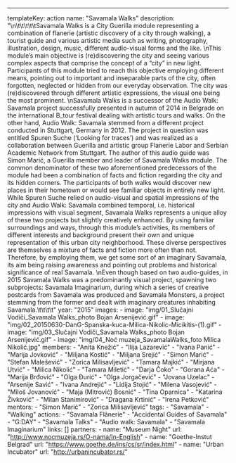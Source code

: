 ---
  templateKey: action
  name: "Savamala Walks"
  description: "\n\t\t\t\t\tSavamala Walks is a City Guerilla module representing a combination of flanerie (artistic discovery of a city through walking), a tourist guide and various artistic media such as writing, photography, illustration, design, music, different audio-visual forms and the like. \nThis module’s main objective is (re)discovering the city and seeing various complex aspects that comprise the concept of a “city” in new light. Participants of this module tried to reach this objective employing different means, pointing out to important and inseparable parts of the city, often forgotten, neglected or hidden from our everyday observation. The city was (re)discovered through different artistic expressions, the visual one being the most prominent. \nSavamala Walks is a successor of the Audio Walk: Savamala project successfully presented in autumn of 2014 in Belgrade on the international B_tour festival dealing with artistic tours and walks. On the other hand, Audio Walk: Savamala stemmed from a different project conducted in Stuttgart, Germany in 2012. The project in question was entitled Spuren Suche (‘Looking for traces’) and was realized as a collaboration between Guerilla and artistic group Flanerie Labor and Serbian Academic Network from Stuttgart. The author of this audio guide was Simon Marić, a Guerilla member and leader of Savamala Walks module. The common denominator of these two aforementioned predecessors of the module had been a combination of facts and fiction regarding the city and its hidden corners. The participants of both walks would discover new places in their hometown or would see familiar objects in entirely new light. While Spuren Suche relied on audio-visual and spatial impressions of the city and Audio Walk: Savamala combined temporal, i.e. historical impressions with visual segment, Savamala Walks represents a unique alloy of these two projects but slightly creatively enhanced. By using familiar surroundings and ways, through this module’s activities, its members of different interests and background present their own and unique representation of this urban city neighborhood. These diverse perspectives are themselves a mixture of facts and fiction more often than not. Therefore, by employing them, we get some sort of an imaginary Savamala, its aim being raising awareness and pointing out problems and historical significance of real Savamala. \nEven though based on two audio-guides, in 2015 Savamala Walks was a predominantly visual project, spawning two subprojects: Savamala Imaginarium, during which a series of creative postcards from Savamala was produced and Savamala Monsters, a project stemming from the former and dealt with imaginary creatures inhabiting Savamala.\t\t\t\t"
  year: "2015"
  images:
    - image: "img/01_Slučajni Vodiči_Savamala Walks_photo Bojan Arsenijević.gif"
    - image: "img/02_20150630-DanG-Spanska-kuca-Milica-Nikolic-Micikitis-(1).gif"
    - image: "img/03_Slučajni Vodiči_Savamala Walks_photo Bojan Arsenijević.gif"
    - image: "img/04_Noć muzeja_SavamalaWalks_foto Milica Nikolić.jpg"
  members:
    - "Anita Knežić"
    - "Ilija Lazarević"
    - "Ivana Panić"
    - "Marija Jovković"
    - "Miljana Kostić"
    - "Miljana Srejić"
    - "Simon Marić"
    - "Stefan Malešević"
    - "Zorica Milisavljević"
    - "Tamara Majkić"
    - "Mirjana Utvić"
    - "Milica Nikolić"
    - "Tamara Miletić"
    - "Darja Čoko"
    - "Gorana Aća"
    - "Marija Brđović"
    - "Olga Đurić"
    - "Olga Jorgačević"
    - "Jovana Uzelac"
    - "Arsenije Savić"
    - "Ivana Andrejić"
    - "Lidija Stojić"
    - "Milena Vasojević"
    - "Miloš Jovanović"
    - "Maja (Mitrović) Bosnić"
    - "Tina Oparnica"
    - "Katarina Živković"
    - "Milan Stanimirović"
    - "Dragana Krtinić"
    - "Irena Petković"
  mentors:
    - "Simon Marić"
    - "Zorica Milisavljević"
  tags:
    - "Savamala"
    - "Walking"
  actions:
    - "Savamala Flânerie"
    - "Accidental Guides of Savamala"
    - "G:DAY"
    - "Savamala Talks"
    - "Audio walk: Savamala"
    - "Savamala Imaginarium"
  links: []
  partners:
    -
      name: "Museum Night"
      url: "http://www.nocmuzeja.rs/O-nama/In-English"
    -
      name: "Goethe-Instut Belgrad"
      url: "https://www.goethe.de/ins/cs/sr/index.html"
    -
      name: "Urban Incubator"
      url: "http://urbanincubator.rs/"
